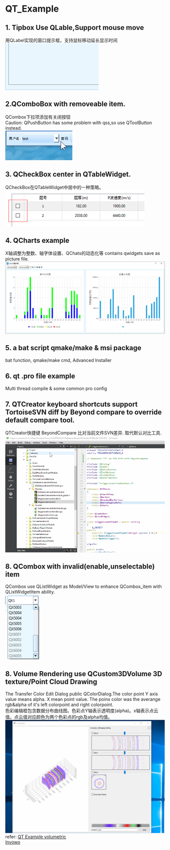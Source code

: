 # QT_Example

## 1. Tipbox Use QLable,Support mouse move
  用QLabel实现的窗口提示框，支持鼠标移动延长显示时间  
  ![image](https://github.com/ZYV037/QT_Example/blob/master/1_tipbox/tipbox.gif)
  
## 2.QComboBox with removeable item.
  QCombox下拉项添加有关闭按钮   
  Caution: QPushButton has some problem with qss,so use QToolButton instead.   
  ![image](https://github.com/ZYV037/QT_Example/blob/master/2_qcombox_removeable_item/qcombox_removeable_item.gif)

## 3. QCheckBox center in QTableWidget.
   QCheckBox在QTableWidget中居中的一种策略。  
  ![image](https://github.com/ZYV037/QT_Example/blob/master/3_qtablewidget_with_center_checkbox/center_checkbox.png)

## 4. QCharts example
   X轴调整为整数、轴字体设置、QChats的动态化等
   contains qwidgets save as picture file.  
  ![image](https://github.com/ZYV037/QT_Example/blob/master/4_qchart_example/qchart_example.png)

## 5. a bat script qmake/make & msi package
  bat function, qmake/make cmd, Advanced Installer
  
## 6. qt .pro file example
  Multi thread compile & some common pro config

## 7. QTCreator keyboard shortcuts support TortoiseSVN diff by Beyond compare to override default compare tool.
  QTCreator快捷键 BeyondCompare 比对当前文件SVN差异. 取代默认对比工具.
  ![image](https://github.com/ZYV037/QT_Example/blob/master/7_shortcutkey_diff_by_beyondcompare_in_qtcreator/7_shortcutkey_diff_by_beyondcompare_in_qtcreator.gif)
  
## 8. QCombox with invalid(enable,unselectable) item
  QCombox use QListWidget as Model/View to enhance QCombox_item with QListWidgetItem ability.  
    ![image](https://github.com/ZYV037/QT_Example/blob/master/8_qcombox_with_invalid_item/qcombox_with_invalid_item.png)

## 8. Volume Rendering use QCustom3DVolume 3D texture/Point Cloud Drawing
   The Transfer Color Edit Dialog public QColorDialog.The color point Y axis value means alpha. X mean point value. The poinx color was the averange rgb&alpha of it's left colorpoint and right colorpoint.  
   色彩编辑框包含数据分布曲线图。色彩点Y轴表示透明度(alpha)。x轴表示点云值。点云值对应颜色为两个色彩点的rgb及alpha均值。  
    ![image](https://github.com/ZYV037/QT_Example/blob/master/9_volume_rendering/volumetric.gif)  
    refer: [QT Example volumetric](https://doc.qt.io/qt-5/qtdatavisualization-volumetric-example.html)  
           [Invowo](https://inviwo.org/)
